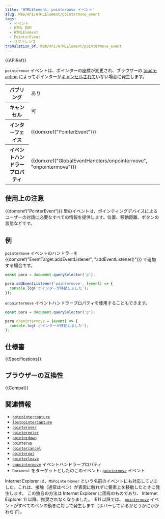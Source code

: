 ```yaml
---
title: 'HTMLElement: pointermove イベント'
slug: Web/API/HTMLElement/pointermove_event
tags:
  - イベント
  - HTML DOM
  - HTMLElement
  - PointerEvent
  - リファレンス
translation_of: Web/API/HTMLElement/pointermove_event
---
```

{{APIRef}}

`pointermove` イベントは、ポインターの座標が変更され、ブラウザーの [touch-action](/ja/docs/Web/CSS/touch-action) によってポインターが[キャンセルされて](/ja/docs/Web/API/HTMLElement/pointercancel_event)いない場合に発生します。

<table class="properties">
  <tbody>
    <tr>
      <th scope="row">バブリング</th>
      <td>あり</td>
    </tr>
    <tr>
      <th scope="row">キャンセル</th>
      <td>可</td>
    </tr>
    <tr>
      <th scope="row">インターフェイス</th>
      <td>{{domxref("PointerEvent")}}</td>
    </tr>
    <tr>
      <th scope="row">イベントハンドラープロパティ</th>
      <td>
        {{domxref("GlobalEventHandlers/onpointermove", "onpointermove")}}
      </td>
    </tr>
  </tbody>
</table>

## 使用上の注意

{{domxref("PointerEvent")}} 型のイベントは、ポインティングデバイスによるユーザーの対話に必要なすべての情報を提供します。位置、移動距離、ボタンの状態などです。

## 例

`pointermove` イベントのハンドラーを {{domxref("EventTarget.addEventListener", "addEventListener()")}} で追加する場合です。

```js
const para = document.querySelector('p');

para.addEventListener('pointermove', (event) => {
  console.log('ポインターが移動しました');
});
```

`onpointermove` イベントハンドラープロパティを使用することもできます。

```js
const para = document.querySelector('p');

para.onpointermove = (event) => {
  console.log('ポインターが移動しました');
};
```

## 仕様書

{{Specifications}}

## ブラウザーの互換性

{{Compat}}

## 関連情報

- [`gotpointercapture`](/ja/docs/Web/API/HTMLElement/gotpointercapture_event)
- [`lostpointercapture`](/ja/docs/Web/API/HTMLElement/lostpointercapture_event)
- [`pointerover`](/ja/docs/Web/API/HTMLElement/pointerover_event)
- [`pointerenter`](/ja/docs/Web/API/HTMLElement/pointerenter_event)
- [`pointerdown`](/ja/docs/Web/API/HTMLElement/pointerdown_event)
- [`pointerup`](/ja/docs/Web/API/HTMLElement/pointerup_event)
- [`pointercancel`](/ja/docs/Web/API/HTMLElement/pointercancel_event)
- [`pointerout`](/ja/docs/Web/API/HTMLElement/pointerout_event)
- [`pointerleave`](/ja/docs/Web/API/HTMLElement/pointerleave_event)
- [`onpointermove`](/ja/docs/Web/API/GlobalEventHandlers/onpointermove) イベントハンドラープロパティ
- `Document` をターゲットとしたのこのイベント: [`pointermove`](/ja/docs/Web/API/Document/pointermove_event) イベント

Internet Explorer は、`MSPointerHover` という名前のイベントにも対応していました。これは、接触（通常はペン）が表面に触れずに要素上を移動したときに発生します。 この独自の方法は Internet Explorer に固有のものであり、 Internet Explorer 11 以降、推奨されなくなりました。 IE11 以降では、 [`pointermove`](/ja/docs/Web/API/HTMLElement/pointermove_event) イベントがすべてのペンの動きに対して発生します（ホバーしているかどうかにかかわらず）。

